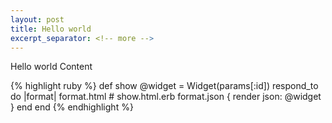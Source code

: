 ```yaml
---
layout: post
title: Hello world
excerpt_separator: <!-- more -->
---
```


Hello world Content

<!-- more -->

{% highlight ruby %}
def show
  @widget = Widget(params[:id])
  respond_to do |format|
    format.html # show.html.erb
    format.json { render json: @widget }
  end
end
{% endhighlight %}
